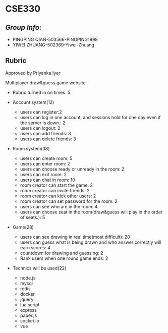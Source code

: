 # CSE330
## _Group Info:_
- PINGPING QIAN-503566-PINGPING1998
- YIWEI ZHUANG-502369-Yiwei-Zhuang
## Rubric

Approved by Priyanka Iyer


Multiplayer draw&guess game website
- Rubric turned in on times: 5
- Account system(12)
  - users can register:2
  - users can log in one account, and sessions hold for one day even if the server
is down.: 2
  - users can logout: 2
  - users can add friends: 3
  - users can delete friends: 3

- Room system(38)
  - users can create room: 5
  - users can enter room: 2
  - users can choose ready or unready in the room: 2
  - users can exit room: 2
  - users can chat in room: 10
  - room creator can start the game: 2
  - room creator can invite friends: 2
  - room creator can kick other users: 2
  - room creator can set password for the room: 2
  - users can see who are in the room: 4
  - users can choose seat in the room(draw&guess will play in the order of seats.): 5

- Game(28)
  - users can see drawing in real time(most difficult): 20
  - users can guess what is being drawn and who answer correctly will earn scores: 4
  - countdown for drawing and guessing: 2 
  - Rank users when one round game ends: 2

- Technics will be used(22)
  - node.js
  - mysql
  - redis
  - docker
  - jquery
  - lua script
  - express
  - paper.js
  - socket.io
  - vue
  